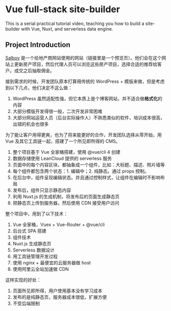 Vue full-stack site-builder
========

This is a serial practical tutorial video, teaching you how to build a site-builder with Vue, Nuxt, and serverless data engine.

Project Introduction
--------

[Salboy](http://www.salboy.cn/crescent/) 是一个给地产商网站使用的网站（链接里是一个预览页）。他们会在这个网站上更新房产项目，然后代理人员可以浏览这些房产项目，选择合适的推荐给客户。成交之后抽取佣金。

接到需求的时候，开发团队原本打算用传统的 WordPress + 模版来做，但是考虑到以下几点，他们决定不这么做：

1. WordPress 虽然适配性强，但它本质上是个博客网站，并不适合做**格式化**的内容
2. 大部分模版开发得很一般，二次开发非常困难
3. 大部分网站运营人员（后台实际操作人）不熟悉类似的软件，培训成本很高，出错的机会也很多

为了能让客户用得更爽，也为了将来能更好的合作，开发团队选择从零开始，用 Vue 及其它工具链一起，搭建了一个所见即所得的 CMS。

1. 整个项目基于 Vue 全家桶搭建，使用 @vue/cli 4 创建
2. 数据存储使用 LeanCloud 提供的 serverless 服务
3. 页面中的每个内容区块，都抽象成一个组件，比如：大标题、描述、照片墙等
4. 每个组件都包含两个状态：1. 编辑中；2. 纯静态。通过 props 控制。
5. 在后台中，组件呈现编辑状态。并且通过控制样式，让组件在编辑时不影响布局
6. 发布后，组件只显示静态内容
7. 利用 Nuxt.js 的生成机制，将发布后的页面生成静态页
8. 把静态页上传到服务器，然后使用 CDN 接受用户访问

整个项目中，用到了以下技术：

1. Vue 全家桶，Vuex + Vue-Router + @vue/cli
2. 后台式 SPA 搭建
3. 组件技术
4. Nuxt.js 生成静态页
5. Serverless 数据设计
6. 用工具链管理开发过程
7. 使用 nginx + 最便宜的云服务器做 host
8. 使用阿里云全站加速做 CDN

这样实现的好处：

1. 页面所见即所得，用户使用基本没有学习成本
2. 发布的是纯静态页，服务器成本很低，扩展方便
3. 不受后端限制
